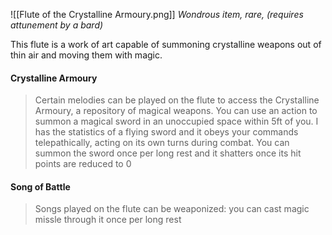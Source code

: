 
![[Flute of the Crystalline Armoury.png]]
*Wondrous item, rare, (requires attunement by a bard)*

This flute is a work of art capable of summoning crystalline weapons out of thin air and moving them with magic.

#### Crystalline Armoury
>Certain melodies can be played on the flute to access the Crystalline Armoury, a repository of magical weapons. You can use an action to summon a magical sword in an unoccupied space within 5ft of you. I has the statistics of a flying sword and it obeys your commands telepathically, acting on its own turns during combat.
>You can summon the sword once per long rest and it shatters once its hit points are reduced to 0

#### Song of Battle
>Songs played on the flute can be weaponized: you can cast magic missle through it once per long rest